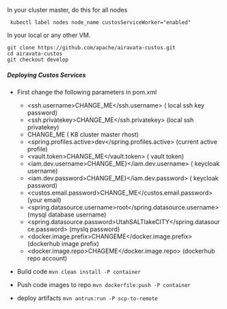 In your cluster master, do this for all nodes

` kubectl label nodes node_name custosServiceWorker="enabled"`


In your local or any other VM. 

```
git clone https://github.com/apache/airavata-custos.git
cd airavata-custos
git checkout develop
```


##### Deploying Custos Services

- First change the following parameters in pom.xml
    - <ssh.username>CHANGE_ME</ssh.username>   ( local ssh key password)
    - <ssh.privatekey>CHANGE_ME</ssh.privatekey> (local ssh privatekey)
    -  <host> CHANGE_ME</host> ( K8 cluster master rhost)
    - <spring.profiles.active>dev</spring.profiles.active> (current active profile)
    - <vault.token>CHANGE_ME</vault.token> ( vault token)
    - <iam.dev.username>CHANGE_ME}</iam.dev.username> ( keycloak  username)
    - <iam.dev.password>CHANGE_ME}</iam.dev.password> ( keycloak password)
    - <custos.email.password>CHANGE_ME</custos.email.password> (your email)
    - <spring.datasource.username>root</spring.datasource.username> (mysql database username)
    - <spring.datasource.password>UtahSALTlakeCITY</spring.datasource.password> (myslq password)
    - <docker.image.prefix>CHANGEME</docker.image.prefix> (dockerhub image prefix)
    - <docker.image.repo>CHAGEME</docker.image.repo> (dockerhub repo account)
    
-  Build code
    `mvn clean install -P container`

- Push code images to repo
   `mvn dockerfile:push -P container`

-  deploy artifacts
   `mvn antrun:run -P scp-to-remote`
